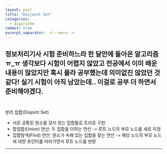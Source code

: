 ```yaml
---
layout: post
title: "Disjoint Set"
categories:
  - Algorithm
commit: true
excerpt_separator:  <!--more-->
---
```


정보처리기사 시험 준비하느라 한 달만에 돌아온 알고리즘 ㅠ_ㅠ 생각보다 시험이 어렵지 않았고 전공에서 이미 배운 내용이 많았지만 혹시 몰라 공부했는데 의미없진 않았던 것 같다! 실기 시험이 아직 남았는데.. 이걸로 공부 더 하면서 준비해야겠다.<br>
<br>
---
분리 집합(Disjoint Set)<br>
- 서로 공통된 원소를 갖지 않는 집합들로 트리로 구현<br>
- 합집합(Union) 연산: 두 집합을 더하는 연산 -> 루트 노드의 부모 노드를 새로 지정<br>
- 집합탐색(Find) 연산: 원소가 속해 있는 집합을 찾는 연산 -> 해당 노드의 부모 노드에 대한 포인터를 따라가면서 루트 노드를 반환

---

```c

```

